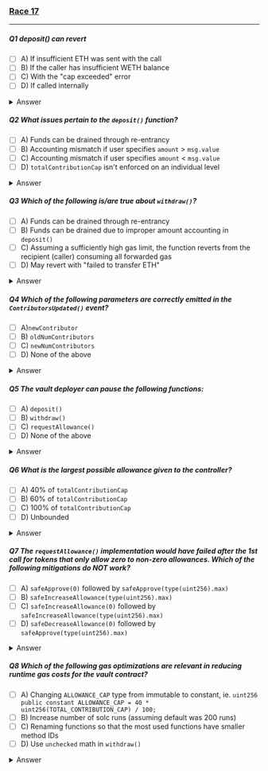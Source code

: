 ### [Race 17](https://ventral.digital/posts/2023/5/1/race-17-of-the-secureum-bootcamp-epoch-infinity)

---

##### Q1 deposit() can revert
- [ ] A) If insufficient ETH was sent with the call 
- [ ] B) If the caller has insufficient WETH balance 
- [ ] C) With the "cap exceeded" error 
- [ ] D) If called internally
<details>
<summary>Answer</summary>
A,B
<p>
A: If the ether (_msg.value_ > 0) provided with the call to _deposit()_ is less than the specified _amount_, the attempt to call _WETH.deposit()_ may revert.<br>
B: If no ether was provided with the call and the caller has an insufficient balance of WETH, or given insufficient approval to their WETH balance, the attempt to call _WETH.transferFrom()_ will revert.<br>
C: For the "cap exceeded" error to be thrown, `totalContributions + amount > TOTAL_CONTRIBUTION_CAP`. But `TOTAL_CONTRIBUTION_CAP = type(uint72).max` and _totalContributions_ is _uint72_. So the attempt to add an _amount_ to _totalContributions_ that would make it larger than _type(uint72).max_ would revert from an integer overflow error before the _require()_ ever could. This makes the _require()_ basically redundant and it can be removed.<br>
D: The _deposit()_ function is a external. An attempt to call it internally would not revert but never compile in the first place. The contract could still call this function via _this.deposit()_ though, which would make the contract CALL itself like it would an external contract.
</p>
</details> 

##### Q2 What issues pertain to the `deposit()` function?
- [ ] A) Funds can be drained through re-entrancy 
- [ ] B) Accounting mismatch if user specifies `amount` > `msg.value` 
- [ ] C) Accounting mismatch if user specifies `amount` < `msg.value` 
- [ ] D) `totalContributionCap` isn't enforced on an individual level
<details>
<summary>Answer</summary>
C
<p>
A: For a re-entrancy an unsafe external call needs to be made. All the external calls being made within the `deposit()` are to the trusted WETH contract which does also not have any sender callbacks/hooks like an ERC777 would have.<br>
B/C: If the specified _amount_ was larger than the sent _msg.value_, the function would revert. But on the other hand, if the _amount_ was smaller than the actual sent _msg.value_ the deposit would only handle the _amount_ and the rest of the ether would be left in the _Vault_ contract (allowing someone else to pick it up on another deposit).<br>
D: The fact that _totalContributionCap_ isn't enforced on an individual level does not cause an issue as _totalContributions_'s value would revert before any individual contributor would be able to make deposits beyond the cap.
</p>
</details> 

##### Q3 Which of the following is/are true about `withdraw()`?
- [ ] A) Funds can be drained through re-entrancy 
- [ ] B) Funds can be drained due to improper amount accounting in `deposit()` 
- [ ] C) Assuming a sufficiently high gas limit, the function reverts from the recipient (caller) consuming all forwarded gas 
- [ ] D) May revert with "failed to transfer ETH"
<details>
<summary>Answer</summary>
D
<p>
A: The _withdraw()_ function follows the Checks-Effects-Interactions pattern: (Check) Subtracting the amount from the individual's contribution would revert if the integer were to underflow. (Effect) The individual contributor's balance is updated before the value is transferred. (Interactions) The unsafe external call to the _msg.sender_ is only made once all Checks and Effects have been applied. Re-entering the contract would not allow draining any funds.<br>
B: It's true that there's improper accounting, but the effect is that funds that were left over from a _deposit()_ can be recovered/stolen by another depositor and then withdrawn. This does not allow to drain the Vault of any funds that have been properly accounted for though.<br>
C: As only 63/64 gas is forwarded, the function should have sufficient gas remaining for execution (hence the high gas limit assumption).<br>
D: True, if msg.sender reverts (eg. is a contract that lacks payable / fallback function).
</p>
</details> 

##### Q4 Which of the following parameters are correctly emitted in the `ContributorsUpdated()` event?
- [ ] A)`newContributor` 
- [ ] B) `oldNumContributors` 
- [ ] C) `newNumContributors` 
- [ ] D) None of the above
<details>
<summary>Answer</summary>
A
<p>
A: Option A is understandably ambiguous: if withdrawals were working, then you could have an existing contributor be recognized as a new one. Nevertheless, in its current state, we can take it to emit for only legitimately new contributors.<br>
B: Generally, it's not save to make assumptions about the evaluation order of expressions in Solidity. How obscure this can be especially for event emissions has been shown in [last year's Underhanded Solidity contest](https://github.com/ethereum/solidity-underhanded-contest/blob/master/2022/submissions_2022/submission9_TynanRichards/SPOILERS.md): "The indexed parameters are evaluated first in right-to-left order, then the non-indexed parameters are evaluated left-to-right". Because of this, the general best practice is to avoid nested expressions whenever possible and do them within separate lines of code.<br>
C: One of the most common gas optimizations seen in Code4rena reports is how the prefix increment (++i) is more efficient than postfix (i++). However, most aren't aware of a key difference: Prefix increments returns the value AFTER the increment, postfix returns the value BEFORE.
</p>
</details> 

##### Q5 The vault deployer can pause the following functions:
- [ ] A) `deposit()` 
- [ ] B) `withdraw()` 
- [ ] C) `requestAllowance()` 
- [ ] D) None of the above
<details>
<summary>Answer</summary>
D
<p>
The contract can't be paused because the pause and unpause functionality aren't exposed.<br>
Author notes: Sort of a trick question that requires knowledge about the Pausable contract. As mentioned in the Spearbit community workshop I gave recently, it can be difficult to spot what's absent, not just what's present.
</p>
</details> 

##### Q6 What is the largest possible allowance given to the controller?
- [ ] A) 40% of `totalContributionCap` 
- [ ] B) 60% of `totalContributionCap` 
- [ ] C) 100% of `totalContributionCap` 
- [ ] D) Unbounded
<details>
<summary>Answer</summary>
C
<p>
The allowance is only capped as long as the specified _amount_ is larger the current _totalContributions_. That means as soon as the _totalContributions_ are larger than _ALLOWANCE_CAP_, it's possible to give an allowance of 100%.
</p>
</details> 

##### Q7 The `requestAllowance()` implementation would have failed after the 1st call for tokens that only allow zero to non-zero allowances. Which of the following mitigations do NOT work?
- [ ] A) `safeApprove(0)` followed by `safeApprove(type(uint256).max)` 
- [ ] B) `safeIncreaseAllowance(type(uint256).max)` 
- [ ] C) `safeIncreaseAllowance(0)` followed by `safeIncreaseAllowance(type(uint256).max)` 
- [ ] D) `safeDecreaseAllowance(0)` followed by `safeApprove(type(uint256).max)`
<details>
<summary>Answer</summary>
B,C,D
<p>
There are some implementations of ERC20 tokens that require an approval to be reset to 0 before it can be updated to another non-zero value.<br>
The _safeIncreaseAllowance()_ / _safeDecreaseAllowance()_ functions request the current allowance, adding/subtracting the specified amount and then update it by calling _approve()_. These functions do not set the approval to 0 in between, so for these tokens the function would still fail after the 1st call.
</p>
</details> 

##### Q8 Which of the following gas optimizations are relevant in reducing runtime gas costs for the vault contract?
- [ ] A) Changing `ALLOWANCE_CAP` type from immutable to constant, ie. `uint256 public constant ALLOWANCE_CAP = 40 * uint256(TOTAL_CONTRIBUTION_CAP) / 100;` 
- [ ] B) Increase number of solc runs (assuming default was 200 runs) 
- [ ] C) Renaming functions so that the most used functions have smaller method IDs 
- [ ] D) Use `unchecked` math in `withdraw()`
<details>
<summary>Answer</summary>
B,C
<p>
A: Changing _ALLOWANCE_CAP_ to be _constant_ would actually consume more runtime gas as the expression would then be evaluated on every call, while with _immutable_ the expression would be calculated during deployment and then become a static value. (Note that there's no difference between these options anymore when the via-IR compilation pipeline and optimization is used).<br>
B: Increasing the optimizer's _runs_ configuration will increase the deployment bytecode size but decrease the gas usage at runtime.<br>
C: (The smaller the function's ID the earlier it can be found by the function selector.) – In hindsight, this is not entirely true: Including the public variable getters, the Vault contract has 9 function signatures exposed. For contracts with more than 4 function IDs the Solidity compiler starts using a [binary search algorithm](https://github.com/0xArcturus/binarysearch/) instead of using a sorted-if-then selector. So in the case of the Vault contract, there's no guarantee that renaming the functions in the described manner would actually ensure reduced runtime costs for all of the most used functions. It's still true that the function with the lowest ID will have the shortest path (one pivot, on EQ), but the same is not guaranteed for the other functions.<br>
D: It wouldn't be safe to use unchecked math in the _withdraw()_ function as it would potentially allow users to withdraw more than they should be able to. (The wording is intended to imply that the entire function's body would be put into an unchecked block.)
</p>
</details> 